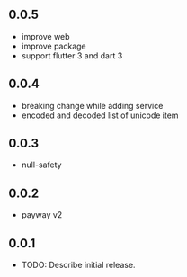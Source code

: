 ## 0.0.5
* improve web
* improve package
* support flutter 3 and dart 3

## 0.0.4
* breaking change while adding service
* encoded and decoded list of unicode item

## 0.0.3

* null-safety

## 0.0.2

* payway v2
 
## 0.0.1

* TODO: Describe initial release.
